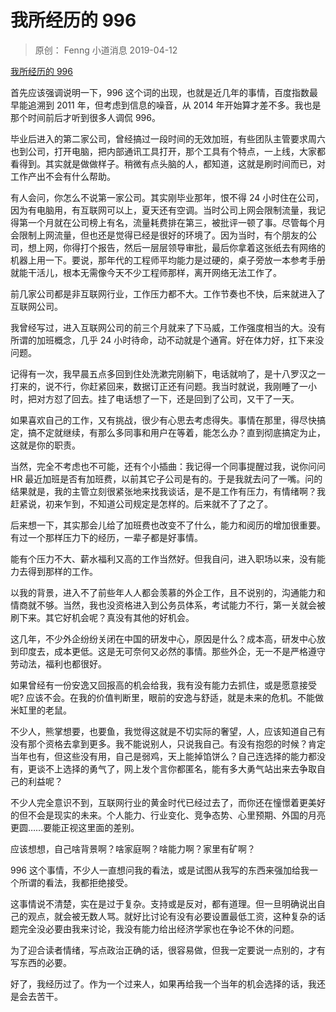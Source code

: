 # 我所经历的 996
> 原创： Fenng  小道消息 2019-04-12

[我所经历的 996](https://mp.weixin.qq.com/s/0wvNoYCFdQpdhtwNCLEp6A)

首先应该强调说明一下，996 这个词的出现，也就是近几年的事情，百度指数最早能追溯到 2011 年，但考虑到信息的噪音，从 2014 年开始算才差不多。我也是那个时间前后才听到很多人调侃 996。

毕业后进入的第二家公司，曾经搞过一段时间的无效加班，有些团队主管要求周六也到公司，打开电脑，把内部通讯工具打开，那个工具有个特点，一上线，大家都看得到。其实就是做做样子。稍微有点头脑的人，都知道，这就是刷时间而已，对工作产出不会有什么帮助。

有人会问，你怎么不说第一家公司。其实刚毕业那年，恨不得 24 小时住在公司，因为有电脑用，有互联网可以上，夏天还有空调。当时公司上网会限制流量，我记得第一个月就在公司榜上有名，流量耗费排在第三，被批评一顿了事。尽管每个月会限制上网流量，但也还是觉得已经是很好的环境了。因为当时，有个朋友的公司，想上网，你得打个报告，然后一层层领导审批，最后你拿着这张纸去有网络的机器上用一下。要说，那年代的工程师平均能力是过硬的，桌子旁放一本参考手册就能干活儿，根本无需像今天不少工程师那样，离开网络无法工作了。

前几家公司都是非互联网行业，工作压力都不大。工作节奏也不快，后来就进入了互联网公司。

我曾经写过，进入互联网公司的前三个月就来了下马威，工作强度相当的大。没有所谓的加班概念，几乎 24 小时待命，动不动就是个通宵。好在体力好，扛下来没问题。

记得有一次，我早晨五点多回到住处洗漱完刚躺下，电话就响了，是十八罗汉之一打来的，说不行，你赶紧回来，数据订正还有问题。我当时就说，我刚睡了一小时，把对方怼了回去。挂了电话想了一下，还是回到了公司，又干了一天。

如果喜欢自己的工作，又有挑战，很少有心思去考虑得失。事情在那里，得尽快搞定，搞不定就继续，有那么多同事和用户在等着，能怎么办？直到彻底搞定为止，这就是你的职责。

当然，完全不考虑也不可能，还有个小插曲：我记得一个同事提醒过我，说你问问 HR 最近加班是否有加班费，以前其它子公司是有的。于是我就去问了一嘴。问的结果就是，我的主管立刻很紧张地来找我谈话，是不是工作有压力，有情绪啊？我赶紧说，初来乍到，不知道公司规定是怎样的。后来就不了了之了。

后来想一下，其实那会儿给了加班费也改变不了什么，能力和阅历的增加很重要。有过一个那样压力下的经历，一辈子都是好事情。

能有个压力不大、薪水福利又高的工作当然好。但我自问，进入职场以来，没有能力去得到那样的工作。

以我的背景，进入不了前些年人人都会羡慕的外企工作，且不说别的，沟通能力和情商就不够。当然，我也没资格进入到公务员体系，考试能力不行，第一关就会被刷下来。其它好机会呢？真没有其他的好机会。

这几年，不少外企纷纷关闭在中国的研发中心，原因是什么？成本高，研发中心放到印度去，成本更低。这是无可奈何又必然的事情。那些外企，无一不是严格遵守劳动法，福利也都很好。

如果曾经有一份安逸又回报高的机会给我，我有没有能力去抓住，或是愿意接受呢? 应该不会。在我的价值判断里，眼前的安逸与舒适，就是未来的危机。不能做米缸里的老鼠。

不少人，熊掌想要，也要鱼，我觉得这就是不切实际的奢望，人，应该知道自己有没有那个资格去拿到更多。我不能说别人，只说我自己。有没有抱怨的时候？肯定当年也有，但这些没有用，自己是弱鸡，天上能掉馅饼么？自己连选择的能力都没有，更谈不上选择的勇气了，网上发个言你都匿名，能有多大勇气站出来去争取自己的利益呢？

不少人完全意识不到，互联网行业的黄金时代已经过去了，而你还在憧憬着更美好的但不会是现实的未来。个人能力、行业变化、竞争态势、心里预期、外国的月亮更圆……要能正视这里面的差别。

应该想想，自己啥背景啊？啥家庭啊？啥能力啊？家里有矿啊？

996 这个事情，不少人一直想问我的看法，或是试图从我写的东西来强加给我一个所谓的看法，我都拒绝接受。

这事情说不清楚，实在是过于复杂。支持或是反对，都有道理。但一旦明确说出自己的观点，就会被无数人骂。就好比讨论有没有必要设置最低工资，这种复杂的话题完全没必要由我来讨论，我没有能力给出经济学家也在争论不休的问题。

为了迎合读者情绪，写点政治正确的话，很容易做，但我一定要说一点别的，才有写东西的必要。

好了，我经历过了。作为一个过来人，如果再给我一个当年的机会选择的话，我还是会去苦干。


